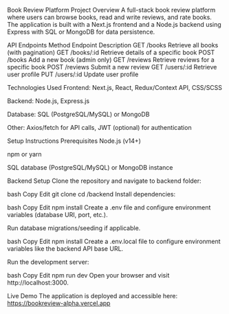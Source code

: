 Book Review Platform
Project Overview
A full-stack book review platform where users can browse books, read and write reviews, and rate books. The application is built with a Next.js frontend and a Node.js backend using Express with SQL or MongoDB for data persistence.

API Endpoints
Method	Endpoint	Description
GET	/books	Retrieve all books (with pagination)
GET	/books/:id	Retrieve details of a specific book
POST	/books	Add a new book (admin only)
GET	/reviews	Retrieve reviews for a specific book
POST	/reviews	Submit a new review
GET	/users/:id	Retrieve user profile
PUT	/users/:id	Update user profile

Technologies Used
Frontend: Next.js, React, Redux/Context API, CSS/SCSS

Backend: Node.js, Express.js

Database: SQL (PostgreSQL/MySQL) or MongoDB

Other: Axios/fetch for API calls, JWT (optional) for authentication

Setup Instructions
Prerequisites
Node.js (v14+)

npm or yarn

SQL database (PostgreSQL/MySQL) or MongoDB instance

Backend Setup
Clone the repository and navigate to backend folder:

bash
Copy
Edit
git clone <repo-url>
cd <repo-folder>/backend
Install dependencies:

bash
Copy
Edit
npm install
Create a .env file and configure environment variables (database URI, port, etc.).

Run database migrations/seeding if applicable.

bash
Copy
Edit
npm install
Create a .env.local file to configure environment variables like the backend API base URL.

Run the development server:

bash
Copy
Edit
npm run dev
Open your browser and visit http://localhost:3000.

Live Demo
The application is deployed and accessible here:
https://bookreview-alpha.vercel.app
